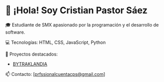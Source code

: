 # 👋 ¡Hola! Soy Cristian Pastor Sáez

🎓 Estudiante de SMX apasionado por la programación y el desarrollo de software.

💻 Tecnologías: HTML, CSS, JavaScript, Python

🚀 Proyectos destacados:
- [BYTRAKLANDIA](https://www.bytraklandia.com)

📫 Contacto: [prfssionalcuentacps@gmail.com]
